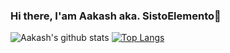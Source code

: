 ### Hi there, I'am Aakash aka. SistoElemento👋

<!--
<p>
  <a href="https://www.linkedin.com/in/aakash-kumar-9a2287170/">
    <img src="https://img.shields.io/badge/linkedin-%230077B5.svg?&style=for-the-badge&logo=linkedin&logoColor=white" />
  </a>&nbsp;&nbsp;
  <a href="https://www.instagram.com/akashkmr1000/">
    <img src="https://img.shields.io/badge/instagram-%23E4405F.svg?&style=for-the-badge&logo=instagram&logoColor=white" />        
  </a>&nbsp;&nbsp;
  
</p>
-->

![Aakash's github stats](https://github-readme-stats.vercel.app/api?username=akashkmr27089&show_icons=true&count_private=true&theme=radical)
[![Top Langs](https://github-readme-stats.vercel.app/api/top-langs/?username=akashkmr27089&layout=compact&theme=radical)](https://github.com/anuraghazra/github-readme-stats)



<!--

<!--
**akashkmr27089/akashkmr27089** is a ✨ _special_ ✨ repository because its `README.md` (this file) appears on your GitHub profile.

Here are some ideas to get you started:

- 🔭 I’m currently working on ...
- 🌱 I’m currently learning ...
- 👯 I’m looking to collaborate on ...
- 🤔 I’m looking for help with ...
- 💬 Ask me about ...
- 📫 How to reach me: ...
- 😄 Pronouns: ...
- ⚡ Fun fact: ...
-->
